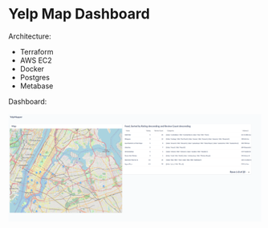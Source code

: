 # Yelp Map Dashboard

Architecture:
- Terraform 
- AWS EC2
- Docker
- Postgres
- Metabase

Dashboard: \
&nbsp;
![alt text](https://github.com/jnewbre/YelpMapDashboard/blob/main/data/MetabaseDashboardExample.png)
